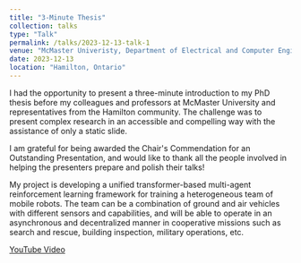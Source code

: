 ```yaml
---
title: "3-Minute Thesis"
collection: talks
type: "Talk"
permalink: /talks/2023-12-13-talk-1
venue: "McMaster Univeristy, Department of Electrical and Computer Engineering"
date: 2023-12-13
location: "Hamilton, Ontario"
---
```


I had the opportunity to present a three-minute introduction to my PhD thesis before my colleagues and professors at McMaster University and representatives from the Hamilton community. The challenge was to present complex research in an accessible and compelling way with the assistance of only a static slide.

I am grateful for being awarded the Chair's Commendation for an Outstanding Presentation, and would like to thank all the people involved in helping the presenters prepare and polish their talks!

My project is developing a unified transformer-based multi-agent reinforcement learning framework for training a heterogeneous team of mobile robots. The team can be a combination of ground and air vehicles with different sensors and capabilities, and will be able to operate in an asynchronous and decentralized manner in cooperative missions such as search and rescue, building inspection, military operations, etc. 

[YouTube Video](https://youtu.be/jHWcJR1PHKs)